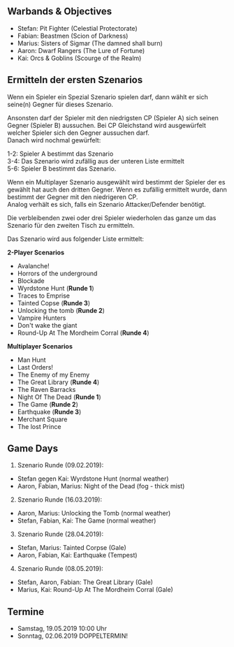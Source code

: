 ## Warbands & Objectives   
 - Stefan: Pit Fighter (Celestial Protectorate)
 - Fabian: Beastmen (Scion of Darkness)
 - Marius: Sisters of Sigmar (The damned shall burn)
 - Aaron: Dwarf Rangers (The Lure of Fortune) 
 - Kai: Orcs & Goblins (Scourge of the Realm) 
 
## Ermitteln der ersten Szenarios  
Wenn ein Spieler ein Spezial Szenario spielen darf, dann wählt er sich seine(n) Gegner für dieses Szenario.  

Ansonsten darf der Spieler mit den niedrigsten CP (Spieler A) sich seinen Gegner (Spieler B) aussuchen. Bei CP Gleichstand wird ausgewürfelt welcher Spieler sich den Gegner aussuchen darf.  
Danach wird nochmal gewürfelt:  

1-2: Spieler A bestimmt das Szenario  
3-4: Das Szenario wird zufällig aus der unteren Liste ermittelt  
5-6: Spieler B bestimmt das Szenario.  

Wenn ein Multiplayer Szenario ausgewählt wird bestimmt der Spieler der es gewählt hat auch den dritten Gegner. Wenn es zufällig ermittelt wurde, dann bestimmt der Gegner mit den niedrigeren CP.  
Analog verhält es sich, falls ein Szenario Attacker/Defender benötigt.  
  
Die verbleibenden zwei oder drei Spieler wiederholen das ganze um das Szenario für den zweiten Tisch zu ermitteln.

Das Szenario wird aus folgender Liste ermittelt:  

**2-Player Scenarios**  
  - Avalanche!  
  - Horrors of the underground  
  - Blockade  
  - Wyrdstone Hunt (**Runde 1**)  
  - Traces to Emprise  
  - Tainted Copse (**Runde 3**)  
  - Unlocking the tomb (**Runde 2**)  
  - Vampire Hunters
  - Don't wake the giant
  - Round-Up At The Mordheim Corral (**Runde 4**)
  
**Multiplayer Scenarios**   
  - Man Hunt  
  - Last Orders!  
  - The Enemy of my Enemy  
  - The Great Library (**Runde 4**)
  - The Raven Barracks
  - Night Of The Dead (**Runde 1**) 
  - The Game (**Runde 2**)
  - Earthquake (**Runde 3**)
  - Merchant Square  
  - The lost Prince
  
## Game Days  
1. Szenario Runde (09.02.2019):  
- Stefan gegen Kai: Wyrdstone Hunt (normal weather)
- Aaron, Fabian, Marius: Night of the Dead (fog - thick mist)

2. Szenario Runde (16.03.2019):   
- Aaron, Marius: Unlocking the Tomb (normal weather)
- Stefan, Fabian, Kai: The Game (normal weather)

3. Szenario Runde (28.04.2019):   
- Stefan, Marius: Tainted Corpse (Gale)
- Aaron, Fabian, Kai: Earthquake (Tempest)

4. Szenario Runde (08.05.2019):   
- Stefan, Aaron, Fabian: The Great Library (Gale)
- Marius, Kai: Round-Up At The Mordheim Corral (Gale)

## Termine
* Samstag, 19.05.2019 10:00 Uhr  
* Sonntag, 02.06.2019 DOPPELTERMIN!
